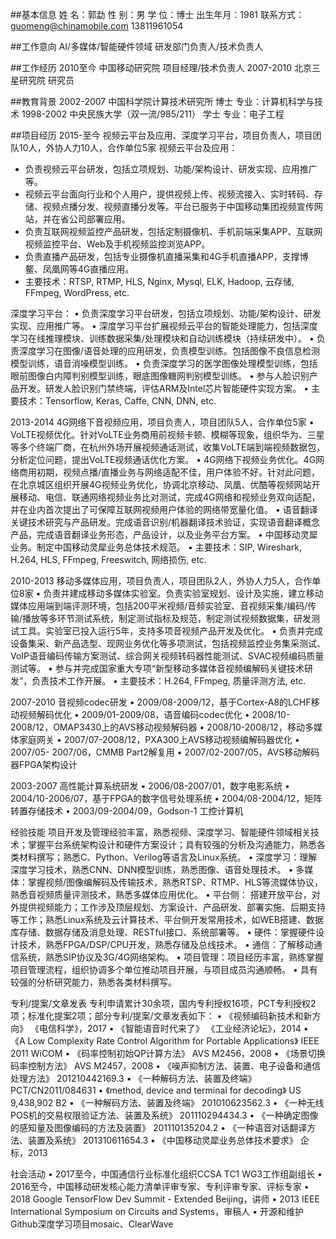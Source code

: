 ##基本信息
姓    名：郭勐                性    别：男
学    位：博士                出生年月：1981
联系方式：guomeng@chinamobile.com     13811961054

##工作意向
AI/多媒体/智能硬件领域  研发部门负责人/技术负责人

##工作经历
2010至今    中国移动研究院       项目经理/技术负责人
2007-2010    北京三星研究院       研究员

##教育背景
2002-2007   中国科学院计算技术研究所               博士        专业：计算机科学与技术
1998-2002   中央民族大学（双一流/985/211）        学士          专业：电子工程

##项目经历
2015-至今  视频云平台及应用、深度学习平台，项目负责人，项目团队10人，外协人力10人，合作单位5家
视频云平台及应用：
-	负责视频云平台研发，包括立项规划、功能/架构设计、研发实现、应用推广等。
-	视频云平台面向行业和个人用户，提供视频上传、视频流接入、实时转码、存储、视频点播分发、视频直播分发等。平台已服务于中国移动集团视频宣传网站，并在省公司部署应用。
-	负责互联网视频监控产品研发，包括定制摄像机、手机前端采集APP、互联网视频监控平台、Web及手机视频监控浏览APP。
-	负责直播产品研发，包括专业摄像机直播采集和4G手机直播APP，支撑博鳌、凤凰网等4G直播应用。
-	主要技术：RTSP, RTMP, HLS, Nginx, Mysql, ELK, Hadoop, 云存储, FFmpeg, WordPress, etc.

深度学习平台：
•	负责深度学习平台研发，包括立项规划、功能/架构设计、研发实现、应用推广等。
•	深度学习平台扩展视频云平台的智能处理能力，包括深度学习在线推理模块、训练数据采集/处理模块和自动训练模块（持续研发中）。
•	负责深度学习在图像/语音处理的应用研发，负责模型训练。包括图像不良信息检测模型训练，语音消噪模型训练。
•	负责深度学习的医学图像处理模型训练，包括眼前图像白内障判别模型训练，眼底图像糖网判别模型训练。
•	参与人脸识别产品开发。研发人脸识别门禁终端，评估ARM及Intel芯片智能硬件实现方案。
•	主要技术：Tensorflow, Keras, Caffe, CNN, DNN, etc.


2013-2014  4G网络下音视频应用，项目负责人，项目团队5人，合作单位5家
•	VoLTE视频优化。针对VoLTE业务商用前视频卡顿、模糊等现象，组织华为、三星等多个终端厂商，在杭州外场开展视频通话测试，收集VoLTE端到端视频数据包，分析定位问题，提出VoLTE视频通话优化方案。
•	4G网络下视频业务优化。4G网络商用初期，视频点播/直播业务与网络适配不佳，用户体验不好。针对此问题，在北京城区组织开展4G视频业务优化，协调北京移动、凤凰、优酷等视频网站开展移动、电信、联通网络视频业务比对测试，完成4G网络和视频业务双向适配，并在业内首次提出了可保障互联网视频用户体验的网络带宽量化值。
•	语音翻译关键技术研究与产品研发。完成语音识别/机器翻译技术验证，实现语音翻译概念产品，完成语音翻译业务形态，产品设计，以及业务平台方案。
•	中国移动灵犀业务。制定中国移动灵犀业务总体技术规范。
•	主要技术：SIP, Wireshark, H.264, HLS, FFmpeg, Freeswitch, 网络损伤, etc.

2010-2013  移动多媒体应用，项目负责人，项目团队2人，外协人力5人，合作单位8家
•	负责并建成移动多媒体实验室。负责实验室规划、设计及实施，建立移动媒体应用端到端评测环境，包括200平米视频/音频实验室、音视频采集/编码/传输/播放等多环节测试系统，制定测试指标及规范，制定测试视频数据集，研发测试工具。实验室已投入运行5年，支持多项音视频产品开发及优化。
•	负责并完成设备集采、新产品选型、现网业务优化等多项测试，包括视频监控业务集采测试、VoIP语音编码传输方案测试、综合网关视频转码器性能测试、SVAC视频编码质量测试等。
•	参与并完成国家重大专项“新型移动多媒体音视频编解码关键技术研发”，负责技术工作开展。
•	主要技术：H.264, FFmpeg, 质量评测方法, etc.

2007-2010  音视频codec研发 
•	2009/08-2009/12，基于Cortex-A8的LCHF移动视频解码优化
•	2009/01-2009/08，语音编码codec优化
•	2008/10-2008/12，OMAP3430上的AVS移动视频解码器
•	2008/10-2008/12，移动多媒体家庭网关
•	2007/07-2008/12，PXA300上AVS移动视频编解码器优化
•	2007/05- 2007/06，CMMB Part2解复用
•	2007/02-2007/05，AVS移动解码器FPGA架构设计

2003-2007  高性能计算系统研发 
•	2006/08-2007/01，数字电影系统
•	2004/10-2006/07，基于FPGA的数字信号处理系统
•	2004/08-2004/12，矩阵转置存储技术
•	2003/09-2004/09，Godson-1 工控计算机

经验技能
项目开发及管理经验丰富，熟悉视频、深度学习、智能硬件领域相关技术；掌握平台系统架构设计和硬件方案设计；具有较强的分析及沟通能力，熟悉各类材料撰写；熟悉C、Python、Verilog等语言及Linux系统。
•	深度学习：理解深度学习技术，熟悉CNN、DNN模型训练，熟悉图像、语音处理技术。
•	多媒体：掌握视频/图像编解码及传输技术，熟悉RTSP、RTMP、HLS等流媒体协议，熟悉音视频质量评测技术，熟悉多媒体应用优化。
•	平台侧： 搭建开放平台，对外提供视频能力；工作涉及顶层规划、方案设计、产品研发、部署实施、后期支持等工作；熟悉Linux系统及云计算技术、平台侧开发常用技术，如WEB搭建、数据库存储、数据存储及消息处理、RESTful接口、系统部署等。
•	硬件：掌握硬件设计技术，熟悉FPGA/DSP/CPU开发，熟悉存储及总线技术。
•	通信：了解移动通信系统，熟悉SIP协议及3G/4G网络架构。
•	项目管理：项目经历丰富，熟练掌握项目管理流程，组织协调多个单位推动项目开展，与项目成员沟通顺畅。
•	具有较强的分析研究能力，熟悉各类材料撰写。

专利/提案/文章发表
专利申请累计30余项，国内专利授权16项，PCT专利授权2项；标准化提案2项；部分专利/提案/文章发表如下：
•	《视频编码新技术和新方向》                                      《电信科学》，2017
•	《智能语音时代来了》                                             《工业经济论坛》，2014
•	《A Low Complexity Rate Control Algorithm for Portable Applications》   IEEE 2011 WiCOM
•	《码率控制初始QP计算方法》                                     AVS M2456，2008
•	《场景切换码率控制方法》                                         AVS M2457，2008
•	《噪声抑制方法、装置、电子设备和通信处理方法》                  201210442169.3
•	《一种解码方法、装置及终端》                                     PCT/CN2011/084631
•	《method, device and terminal for decoding》                           US 9,438,902 B2
•	《一种解码方法、装置及终端》                                     201010623562.3
•	《一种无线POS机的交易权限验证方法、装置及系统》               201110294434.3
•	《一种确定图像的感知量及图像编码的方法及装置》                  201110135204.2
•	《一种语音对话翻译方法、装置及系统》                            201310611654.3
•	《中国移动灵犀业务总体技术要求》                                 企标，2013

社会活动
•	2017至今，中国通信行业标准化组织CCSA TC1 WG3工作组副组长
•	2016至今，中国移动研发核心能力清单评审专家、专利评审专家、评标专家
•	2018 Google TensorFlow Dev Summit - Extended Beijing，讲师
•	2013 IEEE International Symposium on Circuits and Systems，审稿人
•	开源和维护Github深度学习项目mosaic、ClearWave

